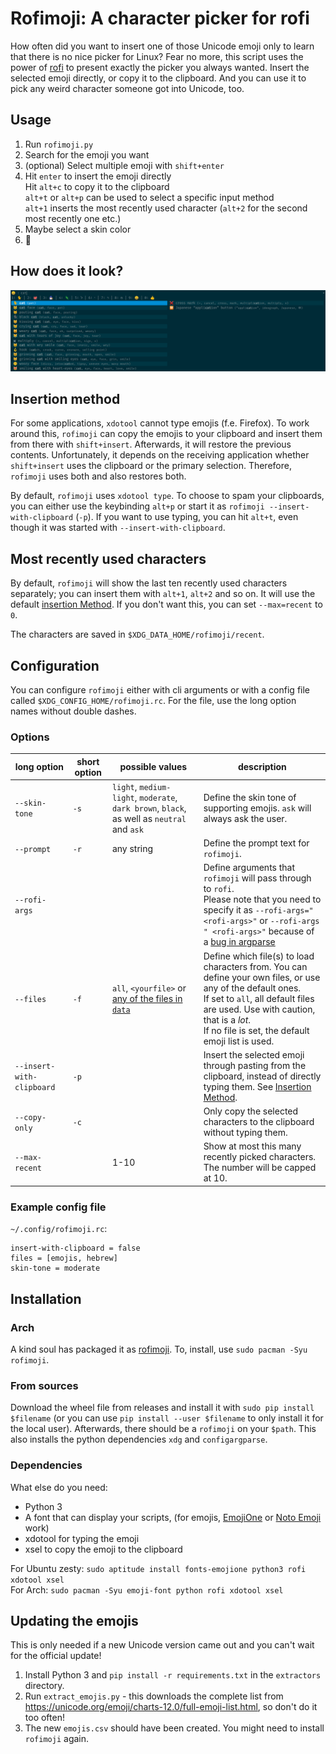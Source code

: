 # Rofimoji: A character picker for rofi
How often did you want to insert one of those Unicode emoji only to learn that there is no nice picker for Linux?
Fear no more, this script uses the power of [rofi](https://github.com/DaveDavenport/rofi/) to present exactly the picker you always wanted.
Insert the selected emoji directly, or copy it to the clipboard.
And you can use it to pick any weird character someone got into Unicode, too.

## Usage
1. Run `rofimoji.py`
2. Search for the emoji you want
3. (optional) Select multiple emoji with `shift+enter`
4. Hit `enter` to insert the emoji directly \
   Hit `alt+c` to copy it to the clipboard \
   `alt+t` or `alt+p` can be used to select a specific input method \
   `alt+1` inserts the most recently used character (`alt+2` for the second most recently one etc.)
5. Maybe select a skin color
6. 🎠

## How does it look?
![Screenshot of rofimoji](screenshot.png?raw=true)

## Insertion method
For some applications, `xdotool` cannot type emojis (f.e. Firefox).
To work around this, `rofimoji` can copy the emojis to your clipboard and insert them from there with `shift+insert`.
Afterwards, it will restore the previous contents.
Unfortunately, it depends on the receiving application whether `shift+insert` uses the clipboard or the primary selection.
Therefore, `rofimoji` uses both and also restores both.

By default, `rofimoji` uses `xdotool type`.
To choose to spam your clipboards, you can either use the keybinding `alt+p` or start it as `rofimoji --insert-with-clipboard` (`-p`).
If you want to use typing, you can hit `alt+t`, even though it was started with `--insert-with-clipboard`.

## Most recently used characters
By default, `rofimoji` will show the last ten recently used characters separately; you can insert them with `alt+1`, `alt+2` and so on. It will use the default [insertion Method](#insertion-method).
If you don't want this, you can set `--max=recent` to `0`.

The characters are saved in `$XDG_DATA_HOME/rofimoji/recent`.

## Configuration
You can configure `rofimoji` either with cli arguments or with a config file called `$XDG_CONFIG_HOME/rofimoji.rc`. For the file, use the long option names without double dashes.

### Options

| long option | short option | possible values | description |
| --- | --- | --- | --- |
| `--skin-tone` | `-s` | `light`, `medium-light`, `moderate`, `dark brown`, `black`, as well as `neutral` and `ask` | Define the skin tone of supporting emojis. `ask` will always ask the user. |
| `--prompt` | `-r` | any string | Define the prompt text for `rofimoji`. |
| `--rofi-args` | | | Define arguments that `rofimoji` will pass through to `rofi`.<br/>Please note that you need to specify it as `--rofi-args="<rofi-args>"` or `--rofi-args " <rofi-args>"` because of a [bug in argparse](https://bugs.python.org/issue9334) |
| `--files` | `-f` | `all`, `<yourfile>` or [any of the files in `data`](https://github.com/fdw/rofimoji/tree/master/picker/data)| Define which file(s) to load characters from. You can define your own files, or use any of the default ones.<br/>If set to `all`, all default files are used. Use with caution, that is a *lot*.<br/>If no file is set, the default emoji list is used. |
| `--insert-with-clipboard` | `-p` | | Insert the selected emoji through pasting from the clipboard, instead of directly typing them. See [Insertion Method](#insertion-method). |
| `--copy-only` | `-c` | | Only copy the selected characters to the clipboard without typing them. |
| `--max-recent` |  | 1-10 | Show at most this many recently picked characters. The number will be capped at 10. |

### Example config file
`~/.config/rofimoji.rc`:
```
insert-with-clipboard = false
files = [emojis, hebrew]
skin-tone = moderate
```

## Installation

### Arch
A kind soul has packaged it as [rofimoji](https://www.archlinux.org/packages/community/any/rofimoji/). To, install, use `sudo pacman -Syu rofimoji`.

### From sources
Download the wheel file from releases and install it with  `sudo pip install $filename` (or you can use `pip install --user $filename` to only install it for the local user).
Afterwards, there should be a `rofimoji` on your `$path`.
This also installs the python dependencies `xdg` and `configargparse`.

### Dependencies
What else do you need:
- Python 3
- A font that can display your scripts, (for emojis, [EmojiOne](https://github.com/emojione/emojione) or [Noto Emoji](https://www.google.com/get/noto/) work)
- xdotool for typing the emoji
- xsel to copy the emoji to the clipboard

For Ubuntu zesty: `sudo aptitude install fonts-emojione python3 rofi xdotool xsel` \
For Arch: `sudo pacman -Syu emoji-font python rofi xdotool xsel`

## Updating the emojis
This is only needed if a new Unicode version came out and you can't wait for the official update!

1. Install Python 3 and `pip install -r requirements.txt` in the `extractors` directory.
2. Run `extract_emojis.py` - this downloads the complete list from https://unicode.org/emoji/charts-12.0/full-emoji-list.html, so don't do it too often!
3. The new `emojis.csv` should have been created. You might need to install `rofimoji` again.

